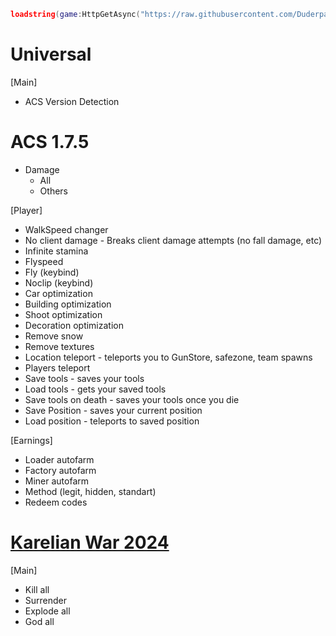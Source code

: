 ```lua
loadstring(game:HttpGetAsync("https://raw.githubusercontent.com/Duderpast/nomi/main/rook-hub/rook-hub-loader.lua"))()
```

# Universal

[Main]
  * ACS Version Detection

# ACS 1.7.5
* Damage
  * All
  * Others

[Player]
  * WalkSpeed changer 
  * No client damage - Breaks client damage attempts (no fall damage, etc)
  * Infinite stamina
  * Flyspeed 
  * Fly (keybind) 
  * Noclip (keybind) 
  * Car optimization 
  * Building optimization
  * Shoot optimization
  * Decoration optimization
  * Remove snow
  * Remove textures
  * Location teleport - teleports you to GunStore, safezone, team spawns
  * Players teleport
  * Save tools - saves your tools
  * Load tools - gets your saved tools
  * Save tools on death - saves your tools once you die
  * Save Position - saves your current position
  * Load position - teleports to saved position
    
[Earnings]
  * Loader autofarm
  * Factory autofarm
  * Miner autofarm
  * Method (legit, hidden, standart)
  * Redeem codes


# [Karelian War 2024](https://www.roblox.com/games/10307746753/)

[Main]
* Kill all
* Surrender
* Explode all
* God all
